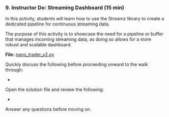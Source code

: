 ### 9. Instructor Do: Streaming Dashboard (15 min)

In this activity, students will learn how to use the Streamz library to create a dedicated pipeline for continuous streaming data.

The purpose of this activity is to showcase the need for a pipeline or buffer that manages incoming streaming data, as doing so allows for a more robust and scalable dashboard.

**File:** [nano_trader_v2.py](Activities/08-Ins_Streaming_Dashboard/Solved/nano_trader_v2.py)

Quickly discuss the following before proceeding onward to the walk through:

* 

Open the solution file and review the following:

*

Answer any questions before moving on.
